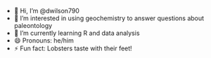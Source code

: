 - 👋 Hi, I’m @dwilson790
- 👀 I’m interested in using geochemistry to answer questions about paleontology
- 🌱 I’m currently learning R and data analysis
- 😄 Pronouns: he/him
- ⚡ Fun fact: Lobsters taste with their feet!

<!---
dwilson790/dwilson790 is a ✨ special ✨ repository because its `README.md` (this file) appears on your GitHub profile.
You can click the Preview link to take a look at your changes.
--->
